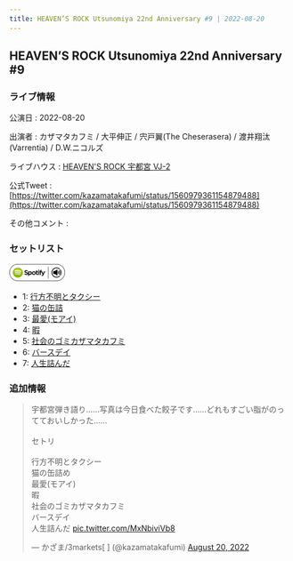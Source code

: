 ```yaml
---
title: HEAVEN’S ROCK Utsunomiya 22nd Anniversary #9 | 2022-08-20
---
```

## HEAVEN’S ROCK Utsunomiya 22nd Anniversary #9

### ライブ情報

公演日
:    2022-08-20

出演者
:    カザマタカフミ / 大平伸正 / 宍戸翼(The Cheserasera) / 渡井翔汰(Varrentia) / D.W.ニコルズ

ライブハウス
:    [HEAVEN'S ROCK 宇都宮 VJ-2](livehouse027.html)

公式Tweet
:    [https://twitter.com/kazamatakafumi/status/1560979361154879488](https://twitter.com/kazamatakafumi/status/1560979361154879488)

その他コメント
:    

### セットリスト


[![play with spotify](images/spotify-icon.png)](https://open.spotify.com/playlist/7bpLKSnEhB9FpBnOMKO1F7)



*  1: [行方不明とタクシー](song039.html)
*  2: [猫の缶詰](song041.html)
*  3: [最愛(モアイ)](song014.html)
*  4: [暇](song040.html)
*  5: [社会のゴミカザマタカフミ](song002.html)
*  6: [バースデイ](song028.html)
*  7: [人生詰んだ](song031.html)


### 追加情報



<blockquote class="twitter-tweet"><p lang="ja" dir="ltr">宇都宮弾き語り……写真は今日食べた餃子です……どれもすごい脂がのってておいしかった……<br><br>セトリ<br><br>行方不明とタクシー<br>猫の缶詰め<br>最愛(モアイ)<br>暇<br>社会のゴミカザマタカフミ<br>バースデイ<br>人生詰んだ <a href="https://t.co/MxNbiviVb8">pic.twitter.com/MxNbiviVb8</a></p>&mdash; かざま/3markets[ ] (@kazamatakafumi) <a href="https://twitter.com/kazamatakafumi/status/1560979361154879488?ref_src=twsrc%5Etfw">August 20, 2022</a></blockquote>
<script async src="https://platform.twitter.com/widgets.js" charset="utf-8"></script>


